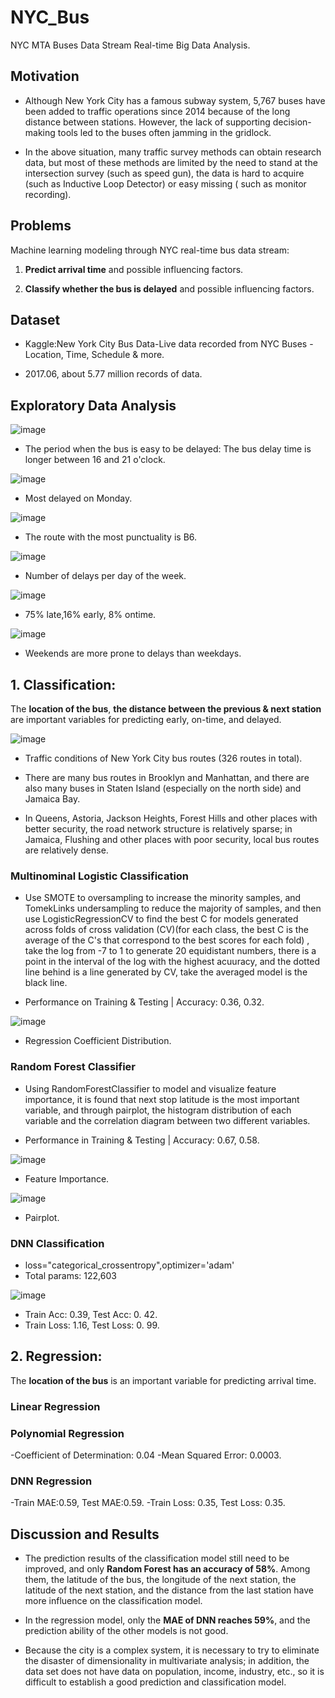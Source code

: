 # NYC_Bus
NYC MTA Buses Data Stream Real-time Big Data Analysis.

## Motivation

- Although New York City has a famous subway system, 5,767 buses have been added to traffic operations since 2014 because of the long distance between stations. However, the lack of supporting decision-making tools led to the buses often jamming in the gridlock.

- In the above situation, many traffic survey methods can obtain research data, but most of these methods are limited by the need to stand at the intersection survey (such as speed gun), the data is hard to acquire (such as Inductive Loop Detector) or easy missing ( such as monitor recording).


## Problems

Machine learning modeling through NYC real-time bus data stream:

1. **Predict arrival time** and possible influencing factors.

2. **Classify whether the bus is delayed** and possible influencing factors.

## Dataset

- Kaggle:New York City Bus Data-Live data recorded from NYC Buses - Location, Time, Schedule & more.

- 2017.06, about 5.77 million records of data.

## Exploratory Data Analysis

![image](images/accuracy_analysis.png)

- The period when the bus is easy to be delayed: 
The bus delay time is longer between 16 and 21 o'clock.

![image](images/Most_Delayed.png)

- Most delayed on Monday.

![image](images/most_punctuality.png)
- The route with the most punctuality is B6.

![image](images/delay_per_day.png)
- Number of delays per day of the week.

![image](images/pie_chart.png)
- 75% late,16% early, 8% ontime.

![image](images/weekend_delayed.png)
- Weekends are more prone to delays than weekdays.

## 1. Classification: 

The **location of the bus**, **the distance between the previous & next station** are important variables for predicting early, on-time, and delayed.

![image](images/total_routes.png)

- Traffic conditions of New York City bus routes (326 routes in total).

- There are many bus routes in Brooklyn and Manhattan, and there are also many buses in Staten Island (especially on the north side) and Jamaica Bay.

- In Queens, Astoria, Jackson Heights, Forest Hills and other places with better security, the road network structure is relatively sparse; in Jamaica, Flushing and other places with poor security, local bus routes are relatively dense.

### Multinominal Logistic Classification

- Use SMOTE to oversampling to increase the minority samples, and TomekLinks undersampling to reduce the majority of samples, and then use LogisticRegressionCV to find the best C for models generated across folds of cross validation (CV)(for each class, the best C is the average of the C's that correspond to the best scores for each fold) , take the log from -7 to 1 to generate 20 equidistant numbers, there is a point in the interval of the log with the highest acuuracy, and the dotted line behind is a line generated by CV, take the averaged model is the black line.

- Performance on Training & Testing | Accuracy: 0.36, 0.32.

![image](images/Regression_Coefficient.png)

- Regression Coefficient Distribution.

### Random Forest Classifier

- Using RandomForestClassifier to model and visualize feature importance, it is found that next stop latitude is the most important variable, and through pairplot, the histogram distribution of each variable and the correlation diagram between two different variables.

- Performance in Training & Testing | Accuracy: 0.67, 0.58.

![image](images/feature_importance.png)

- Feature Importance.

![image](images/pairplot.png)

- Pairplot.

### DNN Classification

- loss="categorical_crossentropy",optimizer='adam'
- Total params: 122,603

![image](images/acc_&_loss.png)

- Train Acc: 0.39, Test Acc: 0. 42.
- Train Loss: 1.16, Test Loss: 0. 99.

## 2. Regression: 

The **location of the bus** is an important variable for predicting arrival time.

### Linear Regression

### Polynomial Regression

-Coefficient of Determination: 0.04
-Mean Squared Error: 0.0003.

### DNN Regression

-Train MAE:0.59, Test MAE:0.59.
-Train Loss: 0.35, Test Loss: 0.35.

## Discussion and Results

- The prediction results of the classification model still need to be improved, and only **Random Forest has an accuracy of 58%**. Among them, the latitude of the bus, the longitude of the next station, the latitude of the next station, and the distance from the last station have more influence on the classification model.

- In the regression model, only the **MAE of DNN reaches 59%**, and the prediction ability of the other models is not good.

- Because the city is a complex system, it is necessary to try to eliminate the disaster of dimensionality in multivariate analysis; in addition, the data set does not have data on population, income, industry, etc., so it is difficult to establish a good prediction and classification model.
